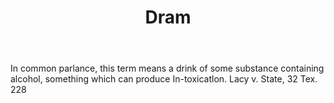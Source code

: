 ---
title: Dram
letter: D
permalink: "/definitions/bld-dram.html"
body: In common parlance, this term means a drink of some substance containing alcohol,
  something which can produce In-toxicatlon. Lacy v. State, 32 Tex. 228
published_at: '2018-07-07'
source: Black's Law Dictionary 2nd Ed (1910)
layout: post
---